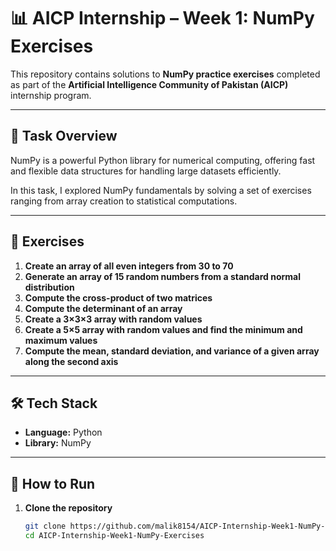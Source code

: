 # 📊 AICP Internship – Week 1: NumPy Exercises

This repository contains solutions to **NumPy practice exercises** completed as part of the **Artificial Intelligence Community of Pakistan (AICP)** internship program.

---

## 📝 Task Overview
NumPy is a powerful Python library for numerical computing, offering fast and flexible data structures for handling large datasets efficiently.  

In this task, I explored NumPy fundamentals by solving a set of exercises ranging from array creation to statistical computations.

---

## 📂 Exercises
1. **Create an array of all even integers from 30 to 70**
2. **Generate an array of 15 random numbers from a standard normal distribution**
3. **Compute the cross-product of two matrices**
4. **Compute the determinant of an array**
5. **Create a 3×3×3 array with random values**
6. **Create a 5×5 array with random values and find the minimum and maximum values**
7. **Compute the mean, standard deviation, and variance of a given array along the second axis**

---

## 🛠 Tech Stack
- **Language:** Python
- **Library:** NumPy

---

## 🚀 How to Run
1. **Clone the repository**
   ```bash
   git clone https://github.com/malik8154/AICP-Internship-Week1-NumPy-Exercises.git
   cd AICP-Internship-Week1-NumPy-Exercises
